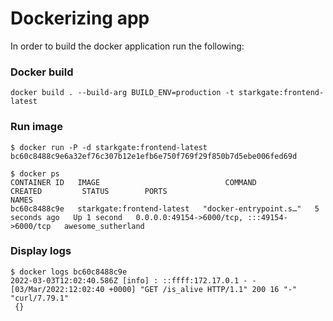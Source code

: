 # Dockerizing app

In order to build the docker application run the following:

### Docker build

```shell
docker build . --build-arg BUILD_ENV=production -t starkgate:frontend-latest
```

### Run image

```shell
$ docker run -P -d starkgate:frontend-latest
bc60c8488c9e6a32ef76c307b12e1efb6e750f769f29f850b7d5ebe006fed69d

$ docker ps
CONTAINER ID   IMAGE                            COMMAND                  CREATED         STATUS        PORTS                                         NAMES
bc60c8488c9e   starkgate:frontend-latest   "docker-entrypoint.s…"   5 seconds ago   Up 1 second   0.0.0.0:49154->6000/tcp, :::49154->6000/tcp   awesome_sutherland
```

### Display logs

```shell
$ docker logs bc60c8488c9e
2022-03-03T12:02:40.586Z [info] : ::ffff:172.17.0.1 - - [03/Mar/2022:12:02:40 +0000] "GET /is_alive HTTP/1.1" 200 16 "-" "curl/7.79.1"
 {}
```

